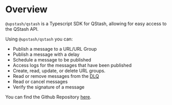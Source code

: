# Overview

`@upstash/qstash` is a Typescript SDK for QStash, allowing for easy access to the QStash API.

Using `@upstash/qstash` you can:

* Publish a message to a URL/URL Group
* Publish a message with a delay
* Schedule a message to be published
* Access logs for the messages that have been published
* Create, read, update, or delete URL groups.
* Read or remove messages from the [DLQ](/qstash/features/dlq)
* Read or cancel messages
* Verify the signature of a message

You can find the Github Repository [here](https://github.com/upstash/sdk-qstash-ts).
